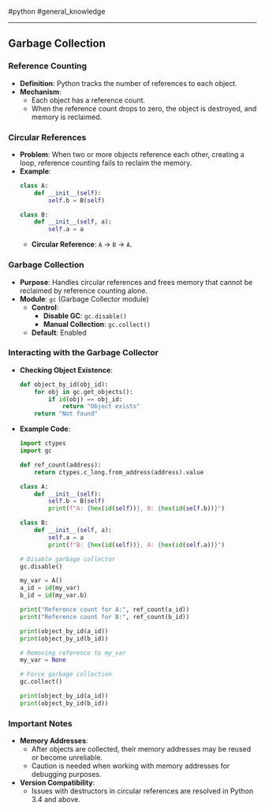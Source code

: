 #python #general_knowledge 

---
## Garbage Collection

### Reference Counting
- **Definition**: Python tracks the number of references to each object.
- **Mechanism**:
  - Each object has a reference count.
  - When the reference count drops to zero, the object is destroyed, and memory is reclaimed.

### Circular References
- **Problem**: When two or more objects reference each other, creating a loop, reference counting fails to reclaim the memory.
- **Example**:
  ```python
  class A:
      def __init__(self):
          self.b = B(self)
  
  class B:
      def __init__(self, a):
          self.a = a
  ```
  - **Circular Reference**: `A` -> `B` -> `A`.

### Garbage Collection
- **Purpose**: Handles circular references and frees memory that cannot be reclaimed by reference counting alone.
- **Module**: `gc` (Garbage Collector module)
  - **Control**:
    - **Disable GC**: `gc.disable()`
    - **Manual Collection**: `gc.collect()`
  - **Default**: Enabled

### Interacting with the Garbage Collector
- **Checking Object Existence**:
  ```python
  def object_by_id(obj_id):
      for obj in gc.get_objects():
          if id(obj) == obj_id:
              return "Object exists"
      return "Not found"
  ```
- **Example Code**:
  ```python
  import ctypes
  import gc

  def ref_count(address):
      return ctypes.c_long.from_address(address).value

  class A:
      def __init__(self):
          self.b = B(self)
          print(f"A: {hex(id(self))}, B: {hex(id(self.b))}")

  class B:
      def __init__(self, a):
          self.a = a
          print(f"B: {hex(id(self))}, A: {hex(id(self.a))}")

  # Disable garbage collector
  gc.disable()

  my_var = A()
  a_id = id(my_var)
  b_id = id(my_var.b)

  print("Reference count for A:", ref_count(a_id))
  print("Reference count for B:", ref_count(b_id))

  print(object_by_id(a_id))
  print(object_by_id(b_id))

  # Removing reference to my_var
  my_var = None

  # Force garbage collection
  gc.collect()

  print(object_by_id(a_id))
  print(object_by_id(b_id))
  ```

### Important Notes
- **Memory Addresses**: 
  - After objects are collected, their memory addresses may be reused or become unreliable.
  - Caution is needed when working with memory addresses for debugging purposes.
- **Version Compatibility**:
  - Issues with destructors in circular references are resolved in Python 3.4 and above.